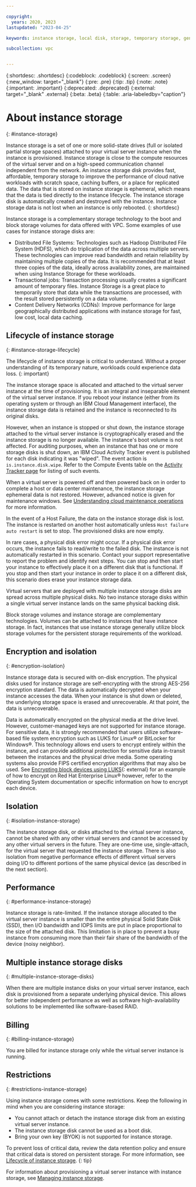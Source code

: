 ```yaml
---

copyright:
  years: 2020, 2023
lastupdated: "2023-04-25"

keywords: instance storage, local disk, storage, temporary storage, generation 2, gen 2

subcollection: vpc


---
```


{:shortdesc: .shortdesc}
{:codeblock: .codeblock}
{:screen: .screen}
{:new_window: target="_blank"}
{:pre: .pre}
{:tip: .tip}
{:note: .note}
{:important: .important}
{:deprecated: .deprecated}
{:external: target="_blank" .external}
{:beta: .beta}
{:table: .aria-labeledby="caption"}

# About instance storage
{: #instance-storage}

Instance storage is a set of one or more solid-state drives (full or isolated partial storage spaces) attached to your virtual server instance when the instance is provisioned. Instance storage is close to the compute resources of the virtual server and on a high-speed communication channel independent from the network. An instance storage disk provides fast, affordable, temporary storage to improve the performance of cloud native workloads with scratch space, caching buffers, or a place for replicated data. The data that is stored on instance storage is ephemeral, which means that the data is tied directly to the instance lifecycle. The instance storage disk is automatically created and destroyed with the instance. Instance storage data is not lost when an instance is only rebooted.
{: shortdesc}

Instance storage is a complementary storage technology to the boot and block storage volumes for data offered with VPC. Some examples of use cases for instance storage disks are:

*	Distributed File Systems: Technologies such as Hadoop Distributed File System (HDFS), which do triplication of the data across multiple servers. These technologies can improve read bandwidth and retain reliability by maintaining multiple copies of the data. It is recommended that at least three copies of the data, ideally across availability zones, are maintained when using Instance Storage for these workloads.
*	Transactional jobs: Transaction processing usually creates a significant amount of temporary files. Instance Storage is a great place to temporarily store that data while the transactions are processed, with the result stored persistently on a data  volume.
*	Content Delivery Networks (CDNs): Improve performance for large geographically distributed applications with instance storage for fast, low cost, local data caching.

## Lifecycle of instance storage
{: #instance-storage-lifecycle}

The lifecycle of instance storage is critical to understand. Without a proper understanding of its temporary nature, workloads could experience data loss.
{: important}

The instance storage space is allocated and attached to the virtual server instance at the time of provisioning. It is an integral and inseparable element of the virtual server instance. If you reboot your instance (either from its operating system or through an IBM Cloud Management interface), the instance storage data is retained and the instance is reconnected to its original disks.

However, when an instance is stopped or shut down, the instance storage attached to the virtual server instance is cryptographically erased and the instance storage is no longer available. The instance's boot volume is not affected. For auditing purposes, when an instance that has one or more storage disks is shut down, an IBM Cloud Activity Tracker event is published for each disk indicating it was "wiped". The event action is `is.instance.disk.wipe`. Refer to the Compute Events table on the [Activity Tracker page](/docs/vpc?topic=vpc-at-events#events-compute) for listing of such events.

When a virtual server is powered off and then powered back on in order to complete a host or data center maintenance, the instance storage ephemeral data is not restored. However, advanced notice is given for maintenance windows. See [Understanding cloud maintenance operations](/docs/vpc?topic=vpc-about-cloud-maintenance) for more information.

In the event of a Host Failure, the data on the instance storage disk is lost. The instance is restarted on another host automatically unless `Host failure auto restart` is set to stop. The provisioned disks are now empty.

In rare cases, a physical disk error might occur. If a physical disk error occurs, the instance fails to read/write to the failed disk. The instance is not automatically restarted in this scenario. Contact your support representative to report the problem and identify next steps. You can stop and then start your instance to effectively place it on a different disk that is functional. If you stop and then start your instance in order to place it on a different disk, this scenario does erase your instance storage data.

Virtual servers that are deployed with multiple instance storage disks are spread across multiple physical disks. No two instance storage disks within a single virtual server instance lands on the same physical backing disk.

Block storage volumes and instance storage are complementary technologies. Volumes can be attached to instances that have instance storage. In fact, instances that use instance storage generally utilize block storage volumes for the persistent storage requirements of the workload.

## Encryption and isolation
{: #encryption-isolation}

Instance storage data is secured with on-disk encryption. The physical disks used for instance storage are self-encrypting with the strong AES-256 encryption standard. The data is automatically decrypted when your instance accesses the data. When your instance is shut down or deleted, the underlying storage space is erased and unrecoverable. At that point, the data is unrecoverable. 

Data is automatically encrypted on the physical media at the drive level. However, customer-managed keys are not supported for instance storage. For sensitive data, it is strongly recommended that users utilize software-based file system encryption such as LUKS for Linux&reg; or BitLocker for Windows&reg;. This technology allows end users to encrypt entirely within the instance, and can provide additional protection for sensitive data in-transit between the instances and the physical drive media. Some operating systems also provide FIPS certified encryption algorithms that may also be used. See [Encrypting block devices using LUKS](https://access.redhat.com/documentation/en-us/red_hat_enterprise_linux/8/html/security_hardening/encrypting-block-devices-using-luks_security-hardening){: external} for an example of how to encrypt on Red Hat Enterprise Linux&reg; however, refer to the Operating System documentation or specific information on how to encrypt each device.

## Isolation
{: #isolation-instance-storage}

The instance storage disk, or disks attached to the virtual server instance, cannot be shared with any other virtual servers and cannot be accessed by any other virtual servers in the future. They are one-time use, single-attach, for the virtual server that requested the instance storage. There is also isolation from negative performance effects of different virtual servers doing I/O to different portions of the same physical device (as described in the next section). 

## Performance
{: #performance-instance-storage}

Instance storage is rate-limited. If the instance storage allocated to the virtual server instance is smaller than the entire physical Solid State Disk (SSD), then I/O bandwidth and IOPS limits are put in place proportional to the size of the attached disk. This limitation is in place to prevent a busy instance from consuming more than their fair share of the bandwidth of the device (noisy neighbor).

## Multiple instance storage disks
{: #multiple-instance-storage-disks}

When there are multiple instance disks on your virtual server instance, each disk is provisioned from a separate underlying physical device. This allows for better independent performance as well as software high-availability solutions to be implemented like software-based RAID.

## Billing
{: #billing-instance-storage}

You are billed for instance storage only while the virtual server instance is running.

## Restrictions
{: #restrictions-instance-storage}

Using instance storage comes with some restrictions. Keep the following in mind when you are considering instance storage:
*	You cannot attach or detach the instance storage disk from an existing virtual server instance.
*	The instance storage disk cannot be used as a boot disk.
*	Bring your own key (BYOK) is not supported for instance storage.

To prevent loss of critical data, review the data retention policy and ensure that critical data is stored on persistent storage. For more information, see [Lifecycle of instance storage](#instance-storage-lifecycle).
{: tip}

For information about provisioning a virtual server instance with instance storage, see [Managing instance storage](/docs/vpc?topic=vpc-instance-storage-provisioning).
